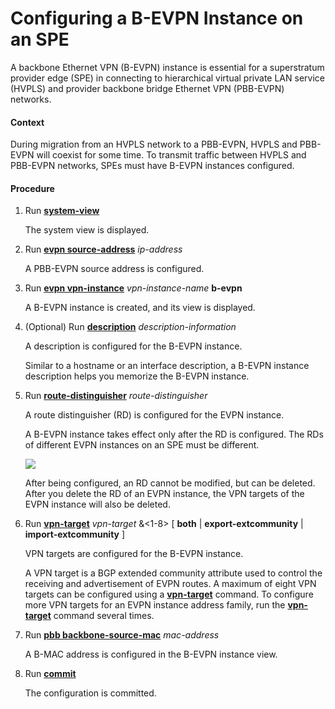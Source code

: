 Configuring a B-EVPN Instance on an SPE
=======================================

A backbone Ethernet VPN (B-EVPN) instance is essential for a superstratum provider edge (SPE) in connecting to hierarchical virtual private LAN service (HVPLS) and provider backbone bridge Ethernet VPN (PBB-EVPN) networks.

#### Context

During migration from an HVPLS network to a PBB-EVPN, HVPLS and PBB-EVPN will coexist for some time. To transmit traffic between HVPLS and PBB-EVPN networks, SPEs must have B-EVPN instances configured.


#### Procedure

1. Run [**system-view**](cmdqueryname=system-view)
   
   
   
   The system view is displayed.
2. Run [**evpn source-address**](cmdqueryname=evpn+source-address) *ip-address*
   
   
   
   A PBB-EVPN source address is configured.
3. Run [**evpn vpn-instance**](cmdqueryname=evpn+vpn-instance) *vpn-instance-name* **b-evpn**
   
   
   
   A B-EVPN instance is created, and its view is displayed.
4. (Optional) Run [**description**](cmdqueryname=description) *description-information*
   
   
   
   A description is configured for the B-EVPN instance.
   
   Similar to a hostname or an interface description, a B-EVPN instance description helps you memorize the B-EVPN instance.
5. Run [**route-distinguisher**](cmdqueryname=route-distinguisher) *route-distinguisher*
   
   
   
   A route distinguisher (RD) is configured for the EVPN instance.
   
   
   
   A B-EVPN instance takes effect only after the RD is configured. The RDs of different EVPN instances on an SPE must be different.
   
   ![](../../../../public_sys-resources/note_3.0-en-us.png) 
   
   After being configured, an RD cannot be modified, but can be deleted. After you delete the RD of an EVPN instance, the VPN targets of the EVPN instance will also be deleted.
6. Run [**vpn-target**](cmdqueryname=vpn-target) *vpn-target* &<1-8> [ **both** | **export-extcommunity** | **import-extcommunity** ]
   
   
   
   VPN targets are configured for the B-EVPN instance.
   
   
   
   A VPN target is a BGP extended community attribute used to control the receiving and advertisement of EVPN routes. A maximum of eight VPN targets can be configured using a [**vpn-target**](cmdqueryname=vpn-target) command. To configure more VPN targets for an EVPN instance address family, run the [**vpn-target**](cmdqueryname=vpn-target) command several times.
7. Run [**pbb backbone-source-mac**](cmdqueryname=pbb+backbone-source-mac) *mac-address*
   
   
   
   A B-MAC address is configured in the B-EVPN instance view.
8. Run [**commit**](cmdqueryname=commit)
   
   
   
   The configuration is committed.